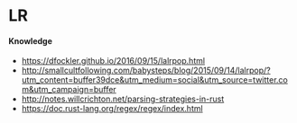 # LR

#### Knowledge
* https://dfockler.github.io/2016/09/15/lalrpop.html
* http://smallcultfollowing.com/babysteps/blog/2015/09/14/lalrpop/?utm_content=buffer39dce&utm_medium=social&utm_source=twitter.com&utm_campaign=buffer
* http://notes.willcrichton.net/parsing-strategies-in-rust
* https://doc.rust-lang.org/regex/regex/index.html
